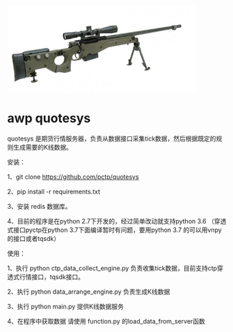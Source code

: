 <p>
<img height="200" src="./misc/awp.png">
</p>

# awp quotesys
quotesys 是期货行情服务器，负责从数据接口采集tick数据，然后根据既定的规则生成需要的K线数据。

安装：

1、git clone https://github.com/pctp/quotesys

2、pip install -r requirements.txt

3、安装 redis 数据库。

4、目前的程序是在python 2.7下开发的，经过简单改动就支持python 3.6 （穿透式接口pyctp在python 3.7下面编译暂时有问题，要用python 3.7 的可以用vnpy的接口或者tqsdk）


使用：

1、执行 python ctp_data_collect_engine.py   负责收集tick数据，目前支持ctp穿透式行情接口，tqsdk接口。

2、执行 python data_arrange_engine.py  负责生成K线数据

3、执行 python main.py   提供K线数据服务

4、在程序中获取数据 请使用 function.py 的load_data_from_server函数



